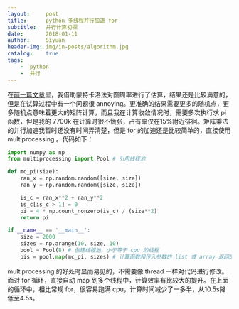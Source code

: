 ```yaml
---
layout:     post
title:      python 多线程并行加速 for
subtitle:   并行计算初探
date:       2018-01-11
author:     Siyuan
header-img: img/in-posts/algorithm.jpg
catalog: 	true
tags:
    -  python
    -  并行
---
```




在[前一篇文章](http://www.siyuanxu.com/2018/01/11/monte-carlo/)里，我借助蒙特卡洛法对圆周率进行了估算，结果还是比较满意的，但是在试算过程中有一个问题很 annoying。更准确的结果需要更多的随机点，更多随机点意味着更大的矩阵计算，而且我在计算收敛情况时，需要多次执行求 pi 函数，但是我的 7700k 在计算时很不慌张，占有率仅在15%附近徘徊。矩阵乘法的并行加速我暂时还没有时间弄清楚，但是 for 的加速还是比较简单的，直接使用 multiprocessing 。代码如下：

~~~python
import numpy as np
from multiprocessing import Pool # 引用线程池

def mc_pi(size):
    ran_x = np.random.random([size, size])
    ran_y = np.random.random([size, size])

    is_c = ran_x**2 + ran_y**2
    is_c[is_c > 1] = 0
    pi = 4 * np.count_nonzero(is_c) / (size**2)
    return pi

if __name__ == '__main__':
    size = 2000
    sizes = np.arange(10, size, 10)
    pool = Pool(8) # 创建线程池，小于等于 cpu 的线程
    pis = pool.map(mc_pi, sizes) # 计算函数和传入参数的 list 或 array 返回的是计算函数的返回值 list
~~~

multiprocessing 的好处时显而易见的，不需要像 thread 一样对代码进行修改。面对 for 循环，直接自动 map 到多个线程中，计算效率有比较大的提升。在上面的循环中，相比常规 for，很容易跑满 cpu，计算时间减少了一多半，从10.5s降低至4.5s。